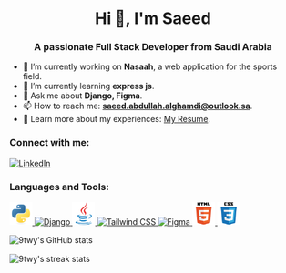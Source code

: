 <h1 align="center">Hi 👋, I'm Saeed</h1>
<h3 align="center">A passionate Full Stack Developer from Saudi Arabia</h3>

- 🔭 I’m currently working on **Nasaah**, a web application for the sports field.
- 🌱 I’m currently learning **express js**.
- 💬 Ask me about **Django, Figma**.
- 📫 How to reach me: **saeed.abdullah.alghamdi@outlook.sa**.
- 📄 Learn more about my experiences: [My Resume](https://acrobat.adobe.com/id/urn:aaid:sc:AP:ab0d0d96-75a2-45dd-aa7a-83e4853d834e).

<h3 align="left">Connect with me:</h3>
<p align="left">
  <a href="https://www.linkedin.com/in/saeed-alghamdi-81ba9a22a/" target="blank">
    <img align="center" src="https://raw.githubusercontent.com/rahuldkjain/github-profile-readme-generator/master/src/images/icons/Social/linked-in-alt.svg" alt="LinkedIn" height="30" width="40" />
  </a>
</p>

<h3 align="left">Languages and Tools:</h3>
<p align="left">
  <a href="https://www.python.org" target="_blank" rel="noreferrer">
    <img src="https://raw.githubusercontent.com/devicons/devicon/master/icons/python/python-original.svg" alt="Python" width="40" height="40"/>
  </a>
  <a href="https://www.djangoproject.com/" target="_blank" rel="noreferrer">
    <img src="https://cdn.worldvectorlogo.com/logos/django.svg" alt="Django" width="40" height="40"/>
  </a>
  <a href="https://www.java.com" target="_blank" rel="noreferrer">
    <img src="https://raw.githubusercontent.com/devicons/devicon/master/icons/java/java-original.svg" alt="Java" width="40" height="40"/>
  </a>
  <a href="https://tailwindcss.com/" target="_blank" rel="noreferrer">
    <img src="https://www.vectorlogo.zone/logos/tailwindcss/tailwindcss-icon.svg" alt="Tailwind CSS" width="40" height="40"/>
  </a>
  <a href="https://www.figma.com/" target="_blank" rel="noreferrer">
    <img src="https://www.vectorlogo.zone/logos/figma/figma-icon.svg" alt="Figma" width="40" height="40"/>
  </a>
  <a href="https://www.w3schools.com/html/" target="_blank" rel="noreferrer">
    <img src="https://raw.githubusercontent.com/devicons/devicon/master/icons/html5/html5-original-wordmark.svg" alt="HTML5" width="40" height="40"/>
  </a>
  <a href="https://www.w3schools.com/css/" target="_blank" rel="noreferrer">
    <img src="https://raw.githubusercontent.com/devicons/devicon/master/icons/css3/css3-original-wordmark.svg" alt="CSS3" width="40" height="40"/>
  </a>
</p>

<!-- GitHub Stats Section -->


<p align="left">
  <img align="center" src="https://github-readme-stats.vercel.app/api?username=9twy&show_icons=true&count_private=true&hide=stars,prs&include_all_commits=true" alt="9twy's GitHub stats" />

</p>
<p align="left">
  <img align="center" src="https://github-readme-streak-stats.herokuapp.com/?user=9twy&" alt="9twy's streak stats" />
</p>

<!-- Commits and Forks Statistics -->


<!-- Uncomment if you want to include streak stats -->
<!-- <p><img align="center" src="https://github-readme-streak-stats.herokuapp.com/?user=9twy&" alt="9twy's streak stats" /></p> -->
